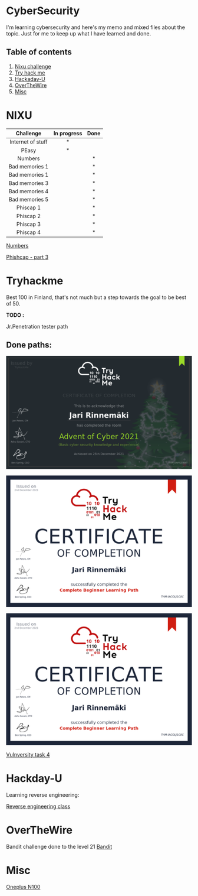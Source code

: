 # CyberSecurity

I'm learning cybersecurity and here's my memo and mixed files about the topic. Just for me to keep up what I have learned and done.


## Table of contents
1. [Nixu challenge](#NIXU)
2. [Try hack me](#Tryhackme)
3. [Hackaday-U](#HackdayU)
4. [OverTheWire](#OverTheWire)
5. [Misc](#Misc)


# NIXU

|Challenge|In progress|Done|
|:-:|:-:|:-:|
|Internet of stuff|*||
|PEasy|*|| 
|Numbers| | *|
|Bad memories 1| |*|
|Bad memories 1| |*|
|Bad memories 3| |*|
|Bad memories 4| |*|
|Bad memories 5| |*|
|Phiscap 1||*|
|Phiscap 2||*|
|Phiscap 3||*|
|Phiscap 4||*|

[Numbers](./NIXU/numbers.py)

[Phishcap - part 3](./NIXU/Nixutractor.py)


# Tryhackme

Best 100 in Finland, that's not much but a step towards the goal to be best of 50.

**TODO :**

Jr.Penetration tester path

## Done paths:

![](./THM/THM-AoC-2021.png)

![](./THM/THM-beginner.png)

![](./THM/THM-beginner.png)

[Vulnversity task 4](./THM/john_h.py)

# Hackday-U
Learning reverse engineering:

[Reverse engineering class](./hackaday.md)

# OverTheWire
Bandit challenge done to the level 21
[Bandit](./OTW/bandit.txt)

# Misc

[Oneplus N100](./oneplus.md)



